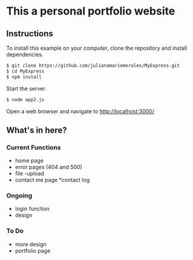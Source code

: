 This a personal portfolio website 
=======
 
Instructions
-----------
To install this example on your computer, clone the repository and install
dependencies.

```bash
$ git clone https://github.com/julianamariemorales/MyExpress.git
$ cd MyExpress
$ npm install
```

Start the server.

```bash
$ node app2.js
```

Open a web browser and navigate to [http://localhost:3000/](http://127.0.0.1:3000/)

What's in here?
-----------
### Current Functions

  * home page
  * error pages (404 and 500)
  * file -upload
  * contact me page
  *contact log

 
### Ongoing
 
  * login function
  * design

  
### To Do

  * more design
  * portfolio page
